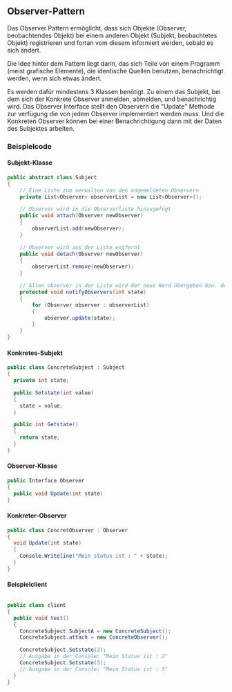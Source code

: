 ## Observer-Pattern

Das Observer Pattern ermöglicht, dass sich Objekte (Observer, beobachtendes Objekt)
bei einem anderen Objekt (Subjekt, beobachtetes Objekt) registrieren und fortan vom
diesem informiert werden, sobald es sich ändert.

Die Idee hinter dem Pattern liegt darin, das sich Teile von einem Programm (meist grafische Elemente),
die identische Quellen benutzen, benachrichtigt werden, wenn sich etwas ändert.

Es werden dafür mindestens 3 Klassen benötigt.
Zu einem das Subjekt, bei dem sich der Konkrete Observer anmelden, abmelden, und benachrichtig wird.
Das Observer Interface stellt den Observern die "Update" Methode zur verfügung die von jedem Observer implementiert werden muss.
Und die Konkreten Observer können bei einer Benachrichtigung dann mit der Daten des Subjektes arbeiten.

### Beispielcode

#### Subjekt-Klasse

```csharp
public abstract class Subject
{
    // Eine Liste zum verwalten von den angemeldeten Observern
    private List<Observer> observerList = new List<Observer>();

    // Observer wird in die Observerliste hinzugefügt
    public void attach(Observer newObserver)
    {
        observerList.add(newObserver);
    }

    // Observer wird aus der Liste entfernt
    public void detach(Observer newObserver)
    {
        observerList.remove(newObserver);
    }

    // Allen observer in der Liste wird der neue Werd übergeben bzw. deren Update Methode wird aufgerufen.
    protected void notifyObservers(int state)
    {
        for (Observer observer : observerList)
        {
            observer.update(state);
        }
    }
}
```

#### Konkretes-Subjekt

```csharp
public class ConcreteSubject : Subject
{
  private int state;

  public Setstate(int value)
  {
    state = value;
  }

  public int Getstate()
  {
    return state;
  }
}
```

#### Observer-Klasse

```csharp
public Interface Observer
{
  public void Update(int state)
}
```

#### Konkreter-Observer

```csharp
public class ConcretObserver : Observer
{
  void Update(int state)
  {
    Console.Writeline("Mein status ist : " + state);
  }
}
```

#### Beispielclient

```csharp

public class client
{
  public void test()
  {
    ConcreteSubject SubjectA = new ConcreteSubject();
    ConcreteSubject.attach = new ConcreteObserver();

    ConcreteSubject.Setstate(2);
    // Ausgabe in der Console: "Mein Status ist : 2"
    ConcreteSubject.Setstate(5);
    // Ausgabe in der Console: "Mein Status ist : 5"
  }
}
```
